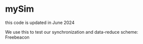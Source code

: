 # mySim

this code is updated in June 2024

We use this to test our synchronization and data-reduce scheme: Freebeacon